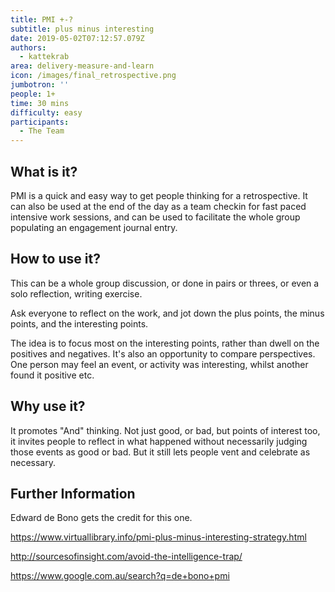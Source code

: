 ```yaml
---
title: PMI +-?
subtitle: plus minus interesting
date: 2019-05-02T07:12:57.079Z
authors:
  - kattekrab
area: delivery-measure-and-learn
icon: /images/final_retrospective.png
jumbotron: ''
people: 1+
time: 30 mins
difficulty: easy
participants:
  - The Team
---
```

## What is it?

PMI is a quick and easy way to get people thinking for a retrospective.  It can also be used at the end of the day as a team checkin for fast paced intensive work sessions, and can be used to facilitate the whole group populating an engagement journal entry.

## How to use it?

This can be a whole group discussion, or done in pairs or threes, or even a solo reflection, writing exercise.

Ask everyone to reflect on the work, and jot down the plus points, the minus points, and the interesting points.

The idea is to focus most on the interesting points, rather than dwell on the positives and negatives.  It's also an opportunity to compare perspectives.  One person may feel an event, or activity was interesting, whilst another found it positive etc.

## Why use it?

It promotes "And" thinking.  Not just good, or bad, but points of interest too, it invites people to reflect in what happened without necessarily judging those events as good or bad. But it still lets people vent and celebrate as necessary.

## Further Information

Edward de Bono gets the credit for this one.

https://www.virtuallibrary.info/pmi-plus-minus-interesting-strategy.html

http://sourcesofinsight.com/avoid-the-intelligence-trap/

https://www.google.com.au/search?q=de+bono+pmi
